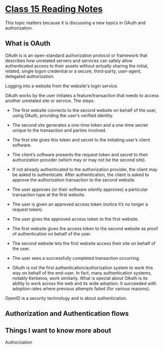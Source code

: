 # [Class 15 Reading Notes](https://github.com/snur206/reading-notes/blob/main/301/class15notes.md)

This topic matters because it is discussing a new topics in OAuth and authorization.

## What is OAuth

OAuth is is an open-standard authorization protocol or framework that describes how unrelated servers and services can safely allow authenticated access to their assets without actually sharing the initial, related, single logon credential or a secure, third-party, user-agent, delegated authorization.

Logging into a website from the website's login service. 

OAuth works by the user  initiates a feature/transaction that needs to access another unrelated site or service. The steps:

- The first website connects to the second website on behalf of the user, using OAuth, providing the user’s verified identity.

- The second site generates a one-time token and a one-time secret unique to the transaction and parties involved.

- The first site gives this token and secret to the initiating user’s client software.

- The client’s software presents the request token and secret to their authorization provider (which may or may not be the second site).

- If not already authenticated to the authorization provider, the client may be asked to authenticate. After authentication, the client is asked to approve the authorization transaction to the second website.

- The user approves (or their software silently approves) a particular transaction type at the first website.

- The user is given an approved access token (notice it’s no longer a request token).

- The user gives the approved access token to the first website.

- The first website gives the access token to the second website as proof of authentication on behalf of the user.

- The second website lets the first website access their site on behalf of the user.

- The user sees a successfully completed transaction occurring.

- OAuth is not the first authentication/authorization system to work this way on behalf of the end-user. In fact, many authentication systems, notably Kerberos, work similarly. What is special about OAuth is its ability to work across the web and its wide adoption. It succeeded with adoption rates where previous attempts failed (for various reasons).

OpenID is a security technology and is about authentication.

## Authorization and Authentication flows

















## Things I want to know more about

Authorization
